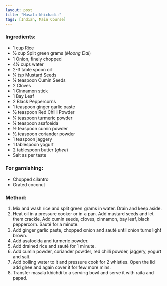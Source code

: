 ```yaml
---
layout: post
title: "Masala khichadi:"
tags: [Indian, Main Course]
---
```

### Ingredients:
* 1 cup Rice
* ½ cup Split green grams (_Moong Dal_)
* 1 Onion, finely chopped
* 4½ cups water
* 2-3 table spoon oil
* ¼ tsp Mustard Seeds
* ¼ teaspoon Cumin Seeds
* 2 Cloves
* 1 Cinnamon stick
* 1 Bay Leaf
* 2 Black Peppercorns
* 1 teaspoon ginger garlic paste
* ½ teaspoon Red Chilli Powder
* ¼ teaspoon turmeric powder
* ¼ teaspoon asafoeida
* ½ teaspoon cumin powder
* ½ teaspoon coriander powder
* 1 teaspoon jaggery
* 1 tablespoon yogurt
* 2 tablespoon butter (_ghee_)
* Salt as per taste

### For garnishing:
* Chopped cilantro
* Grated coconut 

### Method:
1. Mix and wash rice and split green grams in water. Drain and keep aside.
2. Heat oil in a pressure cooker or in a pan. Add mustard seeds and let them crackle. Add  cumin seeds, cloves, cinnamon, bay leaf, black peppercorn. Sauté for a minute.
3. Add ginger garlic paste, chopped onion and sauté until onion turns light brown.
4. Add asafoeida and turmeric powder.
5. Add drained rice and sauté for 1 minute.
6. Add cumin powder, coriander powder, red chilli powder, jaggery, yogurt and salt.
7. Add boiling water to it and pressure cook for 2 whistles. Open the lid add ghee and again cover it for few more mins. 
8. Transfer masala khichdi to a serving bowl and serve it with raita and papad.